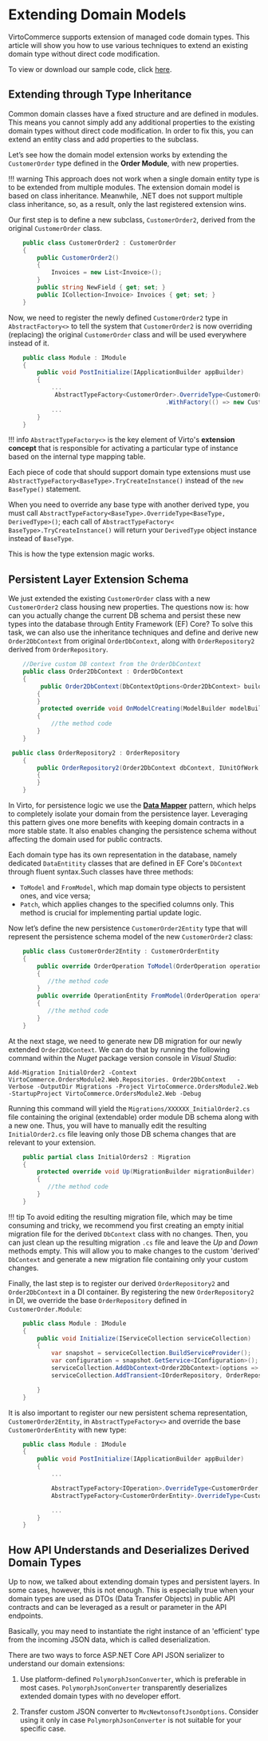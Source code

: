 # Extending Domain Models
VirtoCommerce supports extension of managed code domain types. This article will show you how to use various techniques to extend an existing domain type without direct code modification.

To view or download our sample code, click [here](https://github.com/VirtoCommerce/vc-module-order/tree/dev/samples/VirtoCommerce.OrdersModule2.Web).

## Extending through Type Inheritance

Common domain classes have a fixed structure and are defined in modules. This means you cannot simply add any additional properties to the existing domain types without direct code modification. In order  to fix this, you can extend an entity class and add properties to the subclass.

Let’s see how the domain model extension works by extending the `CustomerOrder` type defined in the **Order Module**, with new properties.

!!! warning
	This approach does not work when a single domain entity type is to be extended from multiple modules. The extension domain model is based on class inheritance. Meanwhile, .NET does not support multiple class inheritance, so, as a result, only the last registered extension wins.

Our first step is to define a new subclass, `CustomerOrder2`, derived from the original `CustomerOrder` class.

```cs title="VirtoCommerce.OrdersModule2.Web/Model/CustomerOrder2.cs"
    public class CustomerOrder2 : CustomerOrder
    {
        public CustomerOrder2()
        {
            Invoices = new List<Invoice>();
        }
        public string NewField { get; set; }
        public ICollection<Invoice> Invoices { get; set; }
    }
```

Now, we need to register the newly defined `CustomerOrder2` type in `AbstractFactory<>` to tell the system that `CustomerOrder2` is now overriding (replacing) the original `CustomerOrder` class and will be used everywhere instead of it.

```cs title="VirtoCommerce.OrdersModule2.Web/Module.cs"
    public class Module : IModule
    {
        public void PostInitialize(IApplicationBuilder appBuilder)
        {
            ...
             AbstractTypeFactory<CustomerOrder>.OverrideType<CustomerOrder, CustomerOrder2>()
                                            .WithFactory(() => new CustomerOrder2 { OperationType = "CustomerOrder" }); //need to preserve original order  discriminator value
            ...
        }
    }
```

!!! info
	`AbstractTypeFactory<>` is the key element of Virto's **extension concept** that is responsible for activating a particular type of instance based on the internal type mapping table.

Each piece of code that should support domain type extensions must use `AbstractTypeFactory<BaseType>.TryCreateInstance()` instead of the `new BaseType()` statement.

When you need to override any base type with another derived type, you must call   `AbstractTypeFactory<BaseType>.OverrideType<BaseType, DerivedType>()`; each  call of  `AbstractTypeFactory< BaseType>.TryCreateInstance()` will return your `DerivedType` object instance instead of `BaseType`.

This is how the type extension magic works.

## Persistent Layer Extension Schema

We just extended the existing `CustomerOrder` class with a new `CustomerOrder2` class housing new  properties. The questions now is: how can you actually change the current DB schema and persist these new types into the database through Entity Framework (EF) Core? To solve this task, we can also use the inheritance techniques and define and derive new `Order2DbContext` from original `OrderDbContext`, along with `OrderRepository2` derived from `OrderRepository`.

```cs title="VirtoCommerce.OrdersModule2.Web/Repositories/Order2DbContext.cs"
    //Derive custom DB context from the OrderDbContext
    public class Order2DbContext : OrderDbContext
    {
         public Order2DbContext(DbContextOptions<Order2DbContext> builderOptions) : base(builderOptions)
        {
        }
         protected override void OnModelCreating(ModelBuilder modelBuilder)
        {
            //the method code
        }
    }
```

```cs title="VirtoCommerce.OrdersModule2.Web/Repositories/OrderRepository2.cs"
 public class OrderRepository2 : OrderRepository
    {
        public OrderRepository2(Order2DbContext dbContext, IUnitOfWork unitOfWork = null) : base(dbContext, unitOfWork)
        {
        }
    }
```

In Virto, for persistence logic we use the **[Data Mapper](https://www.martinfowler.com/eaaCatalog/dataMapper.html)** pattern, which helps to completely isolate your domain from the persistence layer. Leveraging this pattern gives one more benefits with keeping domain contracts in a more stable state. It also enables changing the persistence schema without affecting the domain used for public contracts.

Each domain type has its own representation in the database, namely dedicated `DataEntitity` classes that are defined in EF Core's `DbContext` through fluent syntax.Such classes have three methods:

+ `ToModel` and `FromModel`, which map domain type objects to persistent ones, and vice versa;
+ `Patch`, which applies changes to the specified columns only. This method is crucial for implementing partial update logic.

Now let’s define the new persistence `CustomerOrder2Entity` type that will represent the persistence schema model of the new `CustomerOrder2` class:

```cs title="VirtoCommerce.OrdersModule2.Web/Model/CustomerOrder2Entity.cs"
    public class CustomerOrder2Entity : CustomerOrderEntity
    {
        public override OrderOperation ToModel(OrderOperation operation)
        {
           //the method code
        }
        public override OperationEntity FromModel(OrderOperation operation, PrimaryKeyResolvingMap pkMap)
        {
           //the method code
        }
    }

```

At the next stage, we need to generate new DB migration for our newly extended `Order2DbContext`. We can do that by running the following command within the *Nuget* package version console in *Visual Studio*:

```Console 
Add-Migration InitialOrder2 -Context VirtoCommerce.OrdersModule2.Web.Repositories. Order2DbContext   -Verbose -OutputDir Migrations -Project VirtoCommerce.OrdersModule2.Web -StartupProject VirtoCommerce.OrdersModule2.Web -Debug
```

Running this command will yield the `Migrations/XXXXXX_InitialOrder2.cs` file containing the original (extendable) order module DB schema along with a new one. Thus, you will have to manually edit the resulting `InitialOrder2.cs` file leaving only those DB schema changes that are relevant to your extension. 

```cs title="VirtoCommerce.OrdersModule2.Web/Migrations/20200324130250_InitialOrders2.cs"
    public partial class InitialOrders2 : Migration
    {
        protected override void Up(MigrationBuilder migrationBuilder)
        {
           //the method code
        }
    }
```

!!! tip
	To avoid editing the resulting migration file, which may be time consuming and tricky, we recommend you first creating an empty initial migration file for the derived `DbContext` class with no changes. Then, you can just clean up the resulting  migration `.cs` file and leave the *Up* and *Down* methods empty. This will allow you to make changes to the custom 'derived' `DbContext` and generate a new migration file containing only your custom changes.

Finally, the last step is to register our derived `OrderRepository2` and `Order2DbContext` in a DI container. By registering the new `OrderRepository2` in DI, we override the base `OrderRepository` defined in `CustomerOrder.Module`:

```cs title="VirtoCommerce.OrdersModule2.Web/Module.cs"
    public class Module : IModule
    {
        public void Initialize(IServiceCollection serviceCollection)
        {
            var snapshot = serviceCollection.BuildServiceProvider();
            var configuration = snapshot.GetService<IConfiguration>();
            serviceCollection.AddDbContext<Order2DbContext>(options => options.UseSqlServer(configuration.GetConnectionString("VirtoCommerce")));
            serviceCollection.AddTransient<IOrderRepository, OrderRepository2>();

        }
    }
```

It is also important to register our new persistent schema representation, `CustomerOrder2Entity`, in `AbstractTypeFactory<>` and override the base `CustomerOrderEntity` with new type:

```cs title="VirtoCommerce.OrdersModule2.Web/Module.cs"
    public class Module : IModule
    {
        public void PostInitialize(IApplicationBuilder appBuilder)
        {
            ...

            AbstractTypeFactory<IOperation>.OverrideType<CustomerOrder, CustomerOrder2>();
            AbstractTypeFactory<CustomerOrderEntity>.OverrideType<CustomerOrderEntity, CustomerOrder2Entity>();

            ...
        }
    }
```

## How API Understands and Deserializes Derived Domain Types 

Up to now, we talked about extending domain types and persistent layers. In some cases, however, this is not enough. This is especially true when your domain types are used as DTOs (Data Transfer Objects) in public API contracts and can be leveraged as a result or parameter in the API endpoints. 

Basically, you may need to instantiate the right instance of an 'efficient' type from the incoming JSON data, which is called deserialization.

There are two ways to force ASP.NET Core API JSON serializer to understand our domain extensions:

1. Use platform-defined `PolymorphJsonConverter`, which is preferable in most cases. `PolymorphJsonConverter` transparently deserializes extended domain types with no developer effort.

2. Transfer custom JSON converter to `MvcNewtonsoftJsonOptions`. Consider using it only in case `PolymorphJsonConverter` is not suitable for your specific case.
